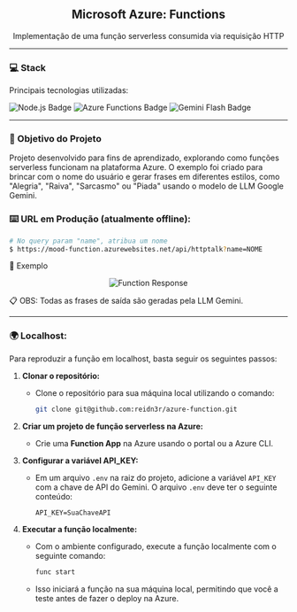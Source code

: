 <h2 align="center"> Microsoft Azure: Functions </h2> <p align="center"> Implementação de uma função serverless consumida via requisição HTTP </p> <hr>

### 💻 Stack
Principais tecnologias utilizadas:

<img src="https://img.shields.io/badge/Node.js-18.x-green" alt="Node.js Badge" />
<img src="https://img.shields.io/badge/Azure%20Functions-blue" alt="Azure Functions Badge" />
<img src="https://img.shields.io/badge/Gemini%20Flash%201.5-orange" alt="Gemini Flash Badge" />
<hr>

### 🚀 Objetivo do Projeto
Projeto desenvolvido para fins de aprendizado, explorando como funções serverless funcionam na plataforma Azure. O exemplo foi criado para brincar com o nome do usuário e gerar frases em diferentes estilos, como "Alegria", "Raiva", "Sarcasmo" ou "Piada" usando o modelo de LLM Google Gemini.


### ⌨️ URL em Produção (atualmente offline):
```bash
# No query param "name", atribua um nome
$ https://mood-function.azurewebsites.net/api/httptalk?name=NOME
```
🎯 Exemplo
<p align="center"> <img src="../azure-function/assets/request-example.png" alt="Function Response"> </p>
📋 OBS:
Todas as frases de saída são geradas pela LLM Gemini.
<hr>

### 🌍 Localhost:
Para reproduzir a função em localhost, basta seguir os seguintes passos:

1. **Clonar o repositório:**
    - Clone o repositório para sua máquina local utilizando o comando:
      ```bash
      git clone git@github.com:reidn3r/azure-function.git
      ```

2. **Criar um projeto de função serverless na Azure:**
    - Crie uma **Function App** na Azure usando o portal ou a Azure CLI.

3. **Configurar a variável API_KEY:**
    - Em um arquivo `.env` na raiz do projeto, adicione a variável `API_KEY` com a chave de API do Gemini. O arquivo `.env` deve ter o seguinte conteúdo:
      ```env
      API_KEY=SuaChaveAPI
      ```

4. **Executar a função localmente:**
    - Com o ambiente configurado, execute a função localmente com o seguinte comando:
      ```bash
      func start
      ```
    - Isso iniciará a função na sua máquina local, permitindo que você a teste antes de fazer o deploy na Azure.

